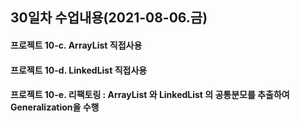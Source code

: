 ## 30일차 수업내용(2021-08-06.금)

#### 프로젝트 10-c. ArrayList 직접사용

#### 프로젝트 10-d. LinkedList 직접사용

#### 프로젝트 10-e. 리팩토링 : ArrayList 와 LinkedList  의 공통분모를 추출하여 Generalization을 수행 



